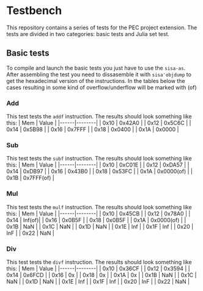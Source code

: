 # Testbench
This repository contains a series of tests for the PEC project extension. The tests are divided
in two categories: basic tests and Julia set test.

## Basic tests
To compile and launch the basic tests you just have to use the `sisa-as`. After assembling the test you need to
dissasemble it with `sisa'objdump` to get the hexadecimal version of the instructions.
In the tables below the cases resulting in some kind of overflow/underflow will be marked with (of)
### Add
This test tests the `addf` instruction. The results should look something like this:
| Mem  | Value  |
|------|--------|
| 0x10 | 0x42A0 |
| 0x12 | 0x5C6C |
| 0x14 | 0x5B98 |
| 0x16 | 0x7FFF |
| 0x18 | 0x0400 |
| 0x1A | 0x0000 |

### Sub
This test tests the `subf` instruction. The results should look something like this:
| Mem  | Value  |
|------|--------|
| 0x10 | 0xC01E |
| 0x12 | 0xDA57 |
| 0x14 | 0xDB97 |
| 0x16 | 0x43B0 |
| 0x18 | 0x53FC |
| 0x1A | 0x0000(of) |
| 0x1B | 0x7FFF(of) |


### Mul
This test tests the `mulf` instruction. The results should look something like this:
| Mem  | Value  |
|------|--------|
| 0x10 | 0x45CB |
| 0x12 | 0x78A0 |
| 0x14 | Inf(of)|
| 0x16 | 0x0B5F |
| 0x18 | 0x0B5F |
| 0x1A | 0x0000(of) |
| 0x1B | NaN    |
| 0x1C | NaN    |
| 0x1D | NaN    |
| 0x1E | Inf    |
| 0x1F | Inf    |
| 0x20 | InF    |
| 0x22 | NaN    |

### Div
This test tests the `divf` instruction. The results should look something like this:
| Mem  | Value  |
|------|--------|
| 0x10 | 0x36CF |
| 0x12 | 0x3594 |
| 0x14 | 0x6FCD |
| 0x16 | 0x |
| 0x18 | 0x |
| 0x1A | 0x |
| 0x1B | NaN    |
| 0x1C | NaN    |
| 0x1D | NaN    |
| 0x1E | Inf    |
| 0x1F | Inf    |
| 0x20 | InF    |
| 0x22 | NaN    |
